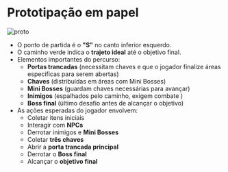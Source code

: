 # Prototipação em papel

![proto](https://github.com/user-attachments/assets/9760980b-4238-47b5-af83-cade009d0f16)

- O ponto de partida é o **"S"** no canto inferior esquerdo.
- O caminho verde indica o **trajeto ideal** até o objetivo final.
- Elementos importantes do percurso:
  - **Portas trancadas** (necessitam chaves e que o jogador finalize áreas especificas para serem abertas)
  - **Chaves** (distribuídas em áreas com Mini Bosses)
  - **Mini Bosses** (guardam chaves necessárias para avançar)
  - **Inimigos** (espalhados pelo caminho, exigem combate )
  - **Boss final** (último desafio antes de alcançar o objetivo)
- As ações esperadas do jogador envolvem:
  - Coletar itens iniciais
  - Interagir com **NPCs**
  - Derrotar inimigos e **Mini Bosses**
  - Coletar **três chaves**
  - Abrir a **porta trancada principal**
  - Derrotar o **Boss final**
  - Alcançar o **objetivo final**
